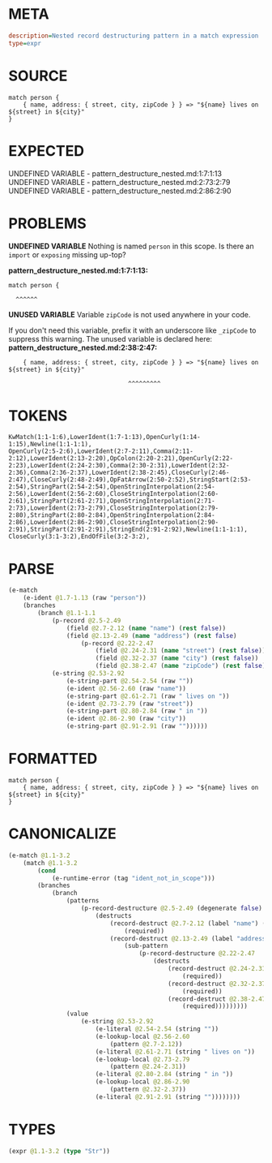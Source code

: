 # META
~~~ini
description=Nested record destructuring pattern in a match expression
type=expr
~~~
# SOURCE
~~~roc
match person {
    { name, address: { street, city, zipCode } } => "${name} lives on ${street} in ${city}"
}
~~~
# EXPECTED
UNDEFINED VARIABLE - pattern_destructure_nested.md:1:7:1:13
UNDEFINED VARIABLE - pattern_destructure_nested.md:2:73:2:79
UNDEFINED VARIABLE - pattern_destructure_nested.md:2:86:2:90
# PROBLEMS
**UNDEFINED VARIABLE**
Nothing is named `person` in this scope.
Is there an `import` or `exposing` missing up-top?

**pattern_destructure_nested.md:1:7:1:13:**
```roc
match person {
```
      ^^^^^^


**UNUSED VARIABLE**
Variable ``zipCode`` is not used anywhere in your code.

If you don't need this variable, prefix it with an underscore like `_zipCode` to suppress this warning.
The unused variable is declared here:
**pattern_destructure_nested.md:2:38:2:47:**
```roc
    { name, address: { street, city, zipCode } } => "${name} lives on ${street} in ${city}"
```
                                     ^^^^^^^^^


# TOKENS
~~~zig
KwMatch(1:1-1:6),LowerIdent(1:7-1:13),OpenCurly(1:14-1:15),Newline(1:1-1:1),
OpenCurly(2:5-2:6),LowerIdent(2:7-2:11),Comma(2:11-2:12),LowerIdent(2:13-2:20),OpColon(2:20-2:21),OpenCurly(2:22-2:23),LowerIdent(2:24-2:30),Comma(2:30-2:31),LowerIdent(2:32-2:36),Comma(2:36-2:37),LowerIdent(2:38-2:45),CloseCurly(2:46-2:47),CloseCurly(2:48-2:49),OpFatArrow(2:50-2:52),StringStart(2:53-2:54),StringPart(2:54-2:54),OpenStringInterpolation(2:54-2:56),LowerIdent(2:56-2:60),CloseStringInterpolation(2:60-2:61),StringPart(2:61-2:71),OpenStringInterpolation(2:71-2:73),LowerIdent(2:73-2:79),CloseStringInterpolation(2:79-2:80),StringPart(2:80-2:84),OpenStringInterpolation(2:84-2:86),LowerIdent(2:86-2:90),CloseStringInterpolation(2:90-2:91),StringPart(2:91-2:91),StringEnd(2:91-2:92),Newline(1:1-1:1),
CloseCurly(3:1-3:2),EndOfFile(3:2-3:2),
~~~
# PARSE
~~~clojure
(e-match
	(e-ident @1.7-1.13 (raw "person"))
	(branches
		(branch @1.1-1.1
			(p-record @2.5-2.49
				(field @2.7-2.12 (name "name") (rest false))
				(field @2.13-2.49 (name "address") (rest false)
					(p-record @2.22-2.47
						(field @2.24-2.31 (name "street") (rest false))
						(field @2.32-2.37 (name "city") (rest false))
						(field @2.38-2.47 (name "zipCode") (rest false)))))
			(e-string @2.53-2.92
				(e-string-part @2.54-2.54 (raw ""))
				(e-ident @2.56-2.60 (raw "name"))
				(e-string-part @2.61-2.71 (raw " lives on "))
				(e-ident @2.73-2.79 (raw "street"))
				(e-string-part @2.80-2.84 (raw " in "))
				(e-ident @2.86-2.90 (raw "city"))
				(e-string-part @2.91-2.91 (raw ""))))))
~~~
# FORMATTED
~~~roc
match person {
	{ name, address: { street, city, zipCode } } => "${name} lives on ${street} in ${city}"
}
~~~
# CANONICALIZE
~~~clojure
(e-match @1.1-3.2
	(match @1.1-3.2
		(cond
			(e-runtime-error (tag "ident_not_in_scope")))
		(branches
			(branch
				(patterns
					(p-record-destructure @2.5-2.49 (degenerate false)
						(destructs
							(record-destruct @2.7-2.12 (label "name") (ident "name")
								(required))
							(record-destruct @2.13-2.49 (label "address") (ident "address")
								(sub-pattern
									(p-record-destructure @2.22-2.47
										(destructs
											(record-destruct @2.24-2.31 (label "street") (ident "street")
												(required))
											(record-destruct @2.32-2.37 (label "city") (ident "city")
												(required))
											(record-destruct @2.38-2.47 (label "zipCode") (ident "zipCode")
												(required)))))))))
				(value
					(e-string @2.53-2.92
						(e-literal @2.54-2.54 (string ""))
						(e-lookup-local @2.56-2.60
							(pattern @2.7-2.12))
						(e-literal @2.61-2.71 (string " lives on "))
						(e-lookup-local @2.73-2.79
							(pattern @2.24-2.31))
						(e-literal @2.80-2.84 (string " in "))
						(e-lookup-local @2.86-2.90
							(pattern @2.32-2.37))
						(e-literal @2.91-2.91 (string ""))))))))
~~~
# TYPES
~~~clojure
(expr @1.1-3.2 (type "Str"))
~~~
